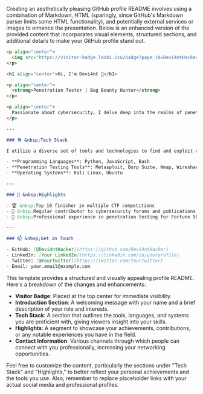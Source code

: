 Creating an aesthetically pleasing GitHub profile README involves using a combination of Markdown, HTML (sparingly, since GitHub's Markdown parser limits some HTML functionality), and potentially external services or images to enhance the presentation. Below is an enhanced version of the provided content that incorporates visual elements, structured sections, and additional details to make your GitHub profile stand out.

```markdown
<p align="center">
  <img src="https://visitor-badge.laobi.icu/badge?page_id=Devi4ntHacker.visitor-badge&left_color=red&right_color=black" alt="visitor badge"/>
</p>

<h1 align="center">Hi, I'm Devi4nt 👋</h1>

<p align="center">
  <strong>Penetration Tester | Bug Bounty Hunter</strong>
</p>

<p align="center">
  Passionate about cybersecurity, I delve deep into the realms of penetration testing and bug bounty hunting. With a knack for discovering vulnerabilities and a relentless pursuit of securing the digital space, I'm here to make an impact.
</p>

---

### 🛠 &nbsp;Tech Stack

I utilize a diverse set of tools and technologies to find and exploit vulnerabilities:

- **Programming Languages**: Python, JavaScript, Bash
- **Penetration Testing Tools**: Metasploit, Burp Suite, Nmap, Wireshark
- **Operating Systems**: Kali Linux, Ubuntu

---

### 🌟 &nbsp;Highlights

- 🏆 &nbsp;Top 10 finisher in multiple CTF competitions
- 📝 &nbsp;Regular contributor to cybersecurity forums and publications
- 💼 &nbsp;Professional experience in penetration testing for Fortune 500 companies

---

### 📫 &nbsp;Get in Touch

- GitHub: [@Devi4ntHacker](https://github.com/Devi4ntHacker)
- LinkedIn: [Your LinkedIn](https://linkedin.com/in/yourprofile)
- Twitter: [@YourTwitter](https://twitter.com/YourTwitter)
- Email: your.email@example.com

```

This template provides a structured and visually appealing profile README. Here's a breakdown of the changes and enhancements:

- **Visitor Badge**: Placed at the top center for immediate visibility.
- **Introduction Section**: A welcoming message with your name and a brief description of your role and interests.
- **Tech Stack**: A section that outlines the tools, languages, and systems you are proficient with, giving viewers insight into your skills.
- **Highlights**: A segment to showcase your achievements, contributions, or any notable experiences you have in the field.
- **Contact Information**: Various channels through which people can connect with you professionally, increasing your networking opportunities.

Feel free to customize the content, particularly the sections under "Tech Stack" and "Highlights," to better reflect your personal achievements and the tools you use. Also, remember to replace placeholder links with your actual social media and professional profiles.
